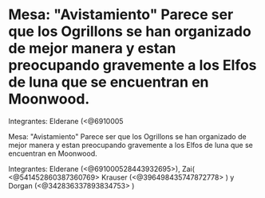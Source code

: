 # Mesa: "Avistamiento" Parece ser que los Ogrillons se han organizado de mejor manera y estan preocupando gravemente a los Elfos de luna que se encuentran en Moonwood.

Integrantes:  Elderane (<@6910005

Mesa: "Avistamiento" Parece ser que los Ogrillons se han organizado de mejor manera y estan preocupando gravemente a los Elfos de luna que se encuentran en Moonwood.

Integrantes:  Elderane (<@691000528443932695>), Zai(  <@541452860387360769>  Krauser (<@396498435747872778> )  y Dorgan (<@342836337893834753> )

